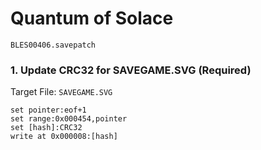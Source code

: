 #  Quantum of Solace 

`BLES00406.savepatch`

### 1. Update CRC32 for SAVEGAME.SVG (Required)

Target File: `SAVEGAME.SVG`

```
set pointer:eof+1
set range:0x000454,pointer
set [hash]:CRC32
write at 0x000008:[hash]
```

